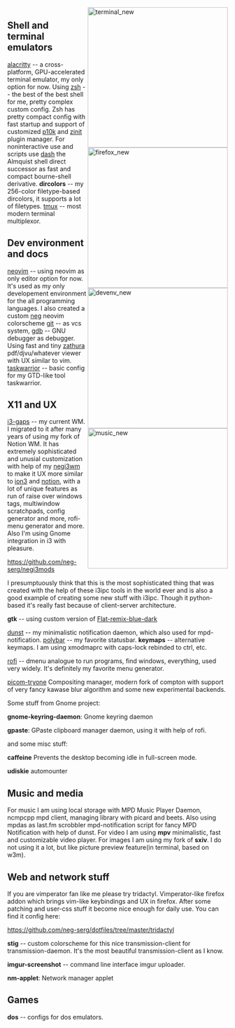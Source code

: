<img src="https://i.imgur.com/RlmtERk.jpg" alt="terminal_new" align="right" height="320px">

<img src="https://i.imgur.com/Zb7WXjz.jpg" alt="firefox_new" align="right" height="320px">

<img src="https://i.imgur.com/cVMnzUi.jpg" alt="devenv_new" align="right" height="320px">

<img src="https://i.imgur.com/RTEo3vM.jpg" alt="music_new" align="right" height="320px">

## Shell and terminal emulators

[alacritty](https://github.com/alacritty/alacritty) -- a cross-platform,
GPU-accelerated terminal emulator, my only option for now. Using
[zsh](https://www.zsh.org/) -- the best of the best shell for me, pretty
complex custom config. Zsh has pretty compact config with fast startup and
support of customized [p10k](https://github.com/romkatv/powerlevel10k) and
[zinit](https://github.com/zdharma/zinit) plugin manager. For noninteractive
use and scripts use [dash](http://gondor.apana.org.au/~herbert/dash/) the
Almquist shell direct successor as fast and compact bourne-shell derivative.
**dircolors** -- my 256-color filetype-based dircolors, it supports a lot of
filetypes. [tmux](https://github.com/tmux/tmux/wiki) -- most modern terminal
multiplexor.

## Dev environment and docs

[neovim](https://neovim.io/) -- using neovim as only editor option for now.
It's used as my only developement environment for the all programming
languages. I also created a custom [neg](https://github.com/neg-serg/neg)
neovim colorscheme [git](https://git-scm.com/) -- as vcs system,
[gdb](https://www.gnu.org/software/gdb/) -- GNU debugger as debugger. Using
fast and tiny [zathura](https://pwmt.org/projects/zathura/) pdf/djvu/whatever
viewer with UX similar to vim. [taskwarrior](https://taskwarrior.org/) --
basic config for my GTD-like tool taskwarrior.

## X11 and UX

[i3-gaps](https://github.com/Airblader/i3) -- my current WM. I migrated to it
after many years of using my fork of Notion WM. It has extremely
sophisticated and unusial customization with help of my
[negi3wm](https://github.com/neg-serg/negi3wm) to make it UX more similar to
[ion3](https://tuomov.iki.fi/software/) and [notion](https://notionwm.net/),
with a lot of unique features as run of raise over windows tags, multiwindow
scratchpads, config generator and more, rofi-menu generator and more. Also
I'm using Gnome integration in i3 with pleasure.

https://github.com/neg-serg/negi3mods

I presumptuously think that this is the most sophisticated thing that was
created with the help of these i3ipc tools in the world ever and is also
a good example of creating some new stuff with i3ipc. Though it python-based
it's really fast because of client-server architecture.

**gtk** -- using custom version of
[Flat-remix-blue-dark](https://github.com/daniruiz/flat-remix)

[dunst](https://dunst-project.org/) -- my minimalistic notification daemon,
which also used for mpd-notification.
[polybar](https://github.com/polybar/polybar) -- my favorite statusbar.
**keymaps** -- alternative keymaps. I am using xmodmaprc with caps-lock
rebinded to ctrl, etc.

[rofi](https://github.com/davatorium/rofi) -- dmenu analogue to run programs,
find windows, everything, used very widely. It's definitely my favorite menu
generator.

[picom-tryone](https://github.com/tryone144/picom/tree/feature/dual_kawase)
Compositing manager, modern fork of compton with support of very fancy kawase
blur algorithm and some new experimental backends.

Some stuff from Gnome project:

**gnome-keyring-daemon**: Gnome keyring daemon

**gpaste**: GPaste clipboard manager daemon, using it with help of rofi.

and some misc stuff:

**caffeine** Prevents the desktop becoming idle in full-screen mode.

**udiskie** automounter

## Music and media

For music I am using local storage with MPD Music Player Daemon, ncmpcpp mpd
client, managing library with picard and beets. Also using mpdas as last.fm
scrobbler mpd-notification script for fancy MPD Notification with help of
dunst. For video I am using **mpv** minimalistic, fast and customizable video
player. For images I am using my fork of **sxiv**. I do not using it a lot,
but like picture preview feature(in terminal, based on w3m).

## Web and network stuff

If you are vimperator fan like me please try tridactyl. Vimperator-like
firefox addon which brings vim-like keybindings and UX in firefox. After some
patching and user-css stuff it become nice enough for daily use. You can find
it config here:

https://github.com/neg-serg/dotfiles/tree/master/tridactyl

**stig** -- custom colorscheme for this nice transmission-client for
transmission-daemon. It's the most beautiful transmission-client as I know.

**imgur-screenshot** -- command line interface imgur uploader.

**nm-applet**: Network manager applet

## Games

**dos** -- configs for dos emulators.
